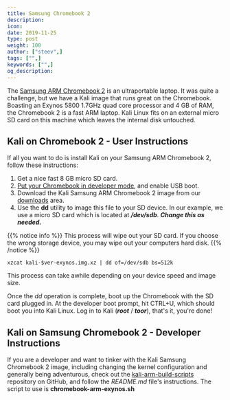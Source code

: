 ```yaml
---
title: Samsung Chromebook 2
description:
icon:
date: 2019-11-25
type: post
weight: 100
author: ["steev",]
tags: ["",]
keywords: ["",]
og_description:
---
```


The [Samsung ARM Chromebook 2](https://web.archive.org/web/20161111005125/http://www.samsung.com/us/computing/chromebooks/12-14/samsung-chromebook-2-13-3-xe503c32-k01us/) is an ultraportable laptop. It was quite a challenge, but we have a Kali image that runs great on the Chromebook. Boasting an Exynos 5800 1.7GHz quad core processor and 4 GB of RAM, the Chromebook 2 is a fast ARM laptop. Kali Linux fits on an external micro SD card on this machine which leaves the internal disk untouched.

## Kali on Chromebook 2 - User Instructions

If all you want to do is install Kali on your Samsung ARM Chromebook 2, follow these instructions:

1. Get a nice fast 8 GB micro SD card.
2. [Put your Chromebook in developer mode](http://www.chromium.org/chromium-os/developer-information-for-chrome-os-devices/samsung-arm-chromebook#TOC-Developer-Mode), and enable USB boot.
3. Download the Kali Samsung ARM Chromebook 2 image from our [downloads](https://www.offensive-security.com/kali-linux-arm-images/) area.
4. Use the **dd** utility to image this file to your SD device. In our example, we use a micro SD card which is located at **_/dev/sdb_**. **_Change this as needed._**

{{% notice info %}}
This process will wipe out your SD card. If you choose the wrong storage device, you may wipe out your computers hard disk.
{{% /notice %}}

```
xzcat kali-$ver-exynos.img.xz | dd of=/dev/sdb bs=512k
```

This process can take awhile depending on your device speed and image size.

Once the _dd_ operation is complete, boot up the Chromebook with the SD card plugged in. At the developer boot prompt, hit CTRL+U, which should boot you into Kali Linux. Log in to Kali (**_root_** / **_toor_**), that's it, you're done!

## Kali on Samsung Chromebook 2 - Developer Instructions

If you are a developer and want to tinker with the Kali Samsung Chromebook 2 image, including changing the kernel configuration and generally being adventurous, check out the [kali-arm-build-scripts](https://gitlab.com/kalilinux/build-scripts/kali-arm) repository on GitHub, and follow the _README.md_ file's instructions. The script to use is **chromebook-arm-exynos.sh**
